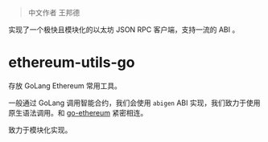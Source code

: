 > 中文作者 王邦德

实现了一个极快且模块化的以太坊 JSON RPC 客户端，支持一流的 ABI 。

# ethereum-utils-go

存放 GoLang Ethereum 常用工具。

一般通过 GoLang 调用智能合约，我们会使用 `abigen` ABI 实现，我们致力于使用原生语法调用。和 [go-ethereum](https://github.com/ethereum/go-ethereum) 紧密相连。

致力于模块化实现。



